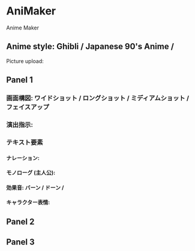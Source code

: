 # AniMaker

Anime Maker

## Anime style: Ghibli / Japanese 90's Anime / 


Picture upload:

## Panel 1
### 画面構図: ワイドショット / ロングショット / ミディアムショット / フェイスアップ
### 演出指示: 
### テキスト要素
#### ナレーション: 
#### モノローグ (主人公): 
#### 効果音: バーン / ドーン / 
#### キャラクター表情: 

## Panel 2


## Panel 3

